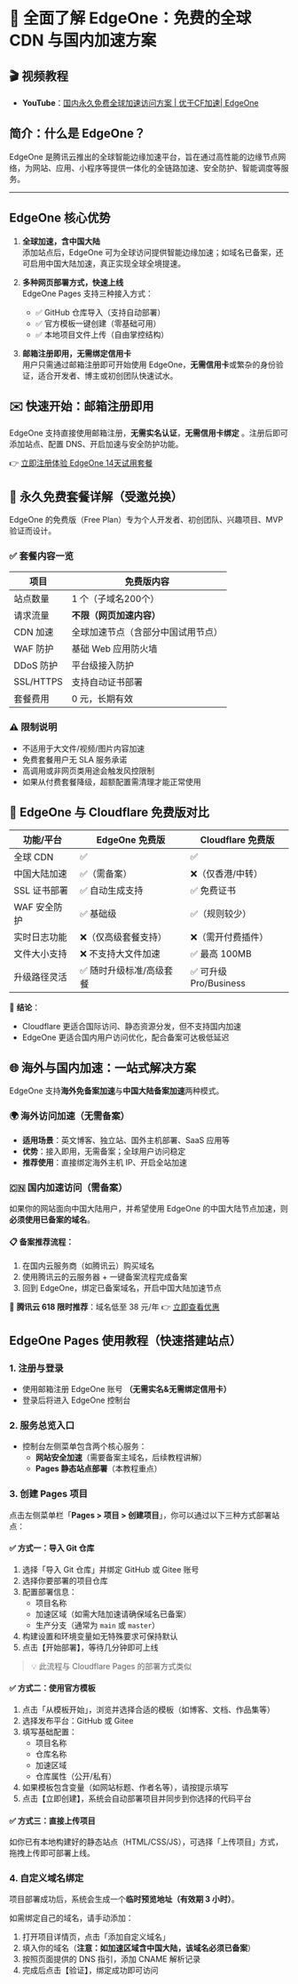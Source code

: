 # 🚀 全面了解 EdgeOne：免费的全球 CDN 与国内加速方案

## 🎬 视频教程

- **YouTube**：[国内永久免费全球加速访问方案 | 优于CF加速| EdgeOne](https://youtu.be/Y1KESj2hQh8)

## 简介：什么是 EdgeOne？

EdgeOne 是腾讯云推出的全球智能边缘加速平台，旨在通过高性能的边缘节点网络，为网站、应用、小程序等提供一体化的全链路加速、安全防护、智能调度等服务。

---

## EdgeOne 核心优势

1. **全球加速，含中国大陆**  
   添加站点后，EdgeOne 可为全球访问提供智能边缘加速；如域名已备案，还可启用中国大陆加速，真正实现全球全境提速。

2. **多种网页部署方式，快速上线**  
   EdgeOne Pages 支持三种接入方式：
   - ✅ GitHub 仓库导入（支持自动部署）
   - ✅ 官方模板一键创建（零基础可用）
   - ✅ 本地项目文件上传（自由掌控结构）

3. **邮箱注册即用，无需绑定信用卡**  
   用户只需通过邮箱注册即可开始使用 EdgeOne，**无需信用卡**或繁杂的身份验证，适合开发者、博主或初创团队快速试水。


## ✉️ 快速开始：邮箱注册即用

EdgeOne 支持直接使用邮箱注册，**无需实名认证**，**无需信用卡绑定** 。注册后即可添加站点、配置 DNS、开启加速与安全防护功能。

👉 [立即注册体验 EdgeOne 14天试用套餐](https://edgeone.ai/zh/redemption)


## 🎁 永久免费套餐详解（受邀兑换）

EdgeOne 的免费版（Free Plan）专为个人开发者、初创团队、兴趣项目、MVP 验证而设计。

### ✅ 套餐内容一览

| 项目        | 免费版内容             |
| --------- | ----------------- |
| 站点数量      | 1 个（子域名200个）               |
| 请求流量      | **不限（网页加速内容）**    |
| CDN 加速    | 全球加速节点（含部分中国试用节点） |
| WAF 防护    | 基础 Web 应用防火墙      |
| DDoS 防护   | 平台级接入防护           |
| SSL/HTTPS | 支持自动证书部署          |
| 套餐费用      | 0 元，长期有效          |

### ⚠️ 限制说明

* 不适用于大文件/视频/图片内容加速
* 免费套餐用户无 SLA 服务承诺
* 高调用或非网页类用途会触发风控限制
* 如果从付费套餐降级，超额配置需清理才能正常使用

## 🤚 EdgeOne 与 Cloudflare 免费版对比

| 功能/平台    | EdgeOne 免费版   | Cloudflare 免费版     |
| -------- | ------------- | ------------------ |
| 全球 CDN   | ✅             | ✅                  |
| 中国大陆加速   | ✅（需备案）        | ❌（仅香港/中转）          |
| SSL 证书部署 | ✅ 自动生成支持      | ✅ 免费证书             |
| WAF 安全防护 | ✅ 基础级         | ✅（规则较少）            |
| 实时日志功能   | ❌（仅高级套餐支持）    | ❌（需开付费插件）          |
| 文件大小支持   | ❌ 不支持大文件加速    | ✅ 最高 100MB         |
| 升级路径灵活   | ✅ 随时升级标准/高级套餐 | ✅ 可升级 Pro/Business |

📌 **结论**：

* Cloudflare 更适合国际访问、静态资源分发，但不支持国内加速
* EdgeOne 更适合国内用户访问优化，配合备案可达极低延迟


## 🌐 海外与国内加速：一站式解决方案

EdgeOne 支持**海外免备案加速**与**中国大陆备案加速**两种模式。

### 🌍 海外访问加速（无需备案）

* **适用场景**：英文博客、独立站、国外主机部署、SaaS 应用等
* **优势**：接入即用，无需备案；全球用户访问稳定
* **推荐使用**：直接绑定海外主机 IP、开启全站加速

### 🇨🇳 国内加速访问（需备案）

如果你的网站面向中国大陆用户，并希望使用 EdgeOne 的中国大陆节点加速，则**必须使用已备案的域名**。

#### 📋 备案推荐流程：

1. 在国内云服务商（如腾讯云）购买域名
2. 使用腾讯云的云服务器 + 一键备案流程完成备案
3. 回到 EdgeOne，绑定已备案域名，开启中国大陆加速节点

🤚 **腾讯云 618 限时推荐**：域名低至 38 元/年
👉 [立即查看优惠](https://curl.qcloud.com/r2rQ9iWI)

## EdgeOne Pages 使用教程（快速搭建站点）

### 1. 注册与登录

- 使用邮箱注册 EdgeOne 账号 **（无需实名&无需绑定信用卡）**
- 登录后将进入 EdgeOne 控制台

### 2. 服务总览入口

- 控制台左侧菜单包含两个核心服务：
  - **网站安全加速**（需要备案主域名，后续教程讲解）
  - **Pages 静态站点部署**（本教程重点）

### 3. 创建 Pages 项目

点击左侧菜单栏「**Pages > 项目 > 创建项目**」，你可以通过以下三种方式部署站点：

#### ✅ 方式一：导入 Git 仓库

1. 选择「导入 Git 仓库」并绑定 GitHub 或 Gitee 账号
2. 选择你要部署的项目仓库
3. 配置部署信息：
   - 项目名称
   - 加速区域（如需大陆加速请确保域名已备案）
   - 生产分支（通常为 `main` 或 `master`）
4. 构建设置和环境变量如无特殊要求可保持默认
5. 点击【开始部署】，等待几分钟即可上线

> 💡 此流程与 Cloudflare Pages 的部署方式类似

#### ✅ 方式二：使用官方模板

1. 点击「从模板开始」，浏览并选择合适的模板（如博客、文档、作品集等）
2. 选择发布平台：GitHub 或 Gitee
3. 填写基础配置：
   - 项目名称
   - 仓库名称
   - 加速区域
   - 仓库属性（公开/私有）
4. 如果模板包含变量（如网站标题、作者名等），请按提示填写
5. 点击【立即创建】，系统会自动部署项目并同步到你选择的代码平台

#### ✅ 方式三：直接上传项目

如你已有本地构建好的静态站点（HTML/CSS/JS），可选择「上传项目」方式，拖拽上传即可部署上线。

### 4. 自定义域名绑定

项目部署成功后，系统会生成一个**临时预览地址（有效期 3 小时）**。

如需绑定自己的域名，请手动添加：

1. 打开项目详情页，点击「添加自定义域名」
2. 填入你的域名（**注意：如加速区域含中国大陆，该域名必须已备案**）
3. 按照页面提供的 DNS 指引，添加 CNAME 解析记录
4. 完成后点击【验证】，绑定成功即可访问
